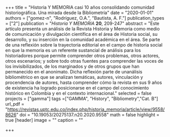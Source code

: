 +++
title = "Historia Y MEMORIA casi 10 años consolidando comunidad historiográfica. Una mirada desde la Bibliometría"
date = "2020-01-01"
authors = ["gomez-n", "Rodríguez, O.A.", "Bautista, A. F."]
publication_types = ["2"]
publication = "*Historia Y MEMORIA* **20**, 209-247"
abstract = "Este artículo presenta un análisis de la Revista Historia y Memoria como medio de comunicación y divulgación científica en el área de Historia social, su desarrollo, y su inserción en la comunidad académica en el área. Se parte de una reflexión sobre la trayectoria editorial en el campo de historia social en que la memoria es un referente sustancial de análisis para los historiadores porque permite comprender otros problemas, otros actores, otros escenarios; y sobre todo otras fuentes para comprender las voces de los invisibilizados, de los marginados y de otros grupos que han permanecido en el anonimato. Dicha reflexión parte de unanálisis bibliométrico en que se analizan temáticas, autores, vinculación y procendencia de autores, hasta comprender cómo la revista en sus 9 años de existencia ha logrado posicionarse en el campo del conocimiento histórico en Colombia y en el contexto internacional."
selected = false
projects = ["gamma"]
tags =["GAMMA", "History", "Bibliometry","Cat. B"]
url_pdf = "https://revistas.uptc.edu.co/index.php/historia_memoria/article/view/9558/8626"
doi = "10.19053/20275137.n20.2020.9558"
math = false
highlight = true
[header]
image = ""
caption = ""

+++
